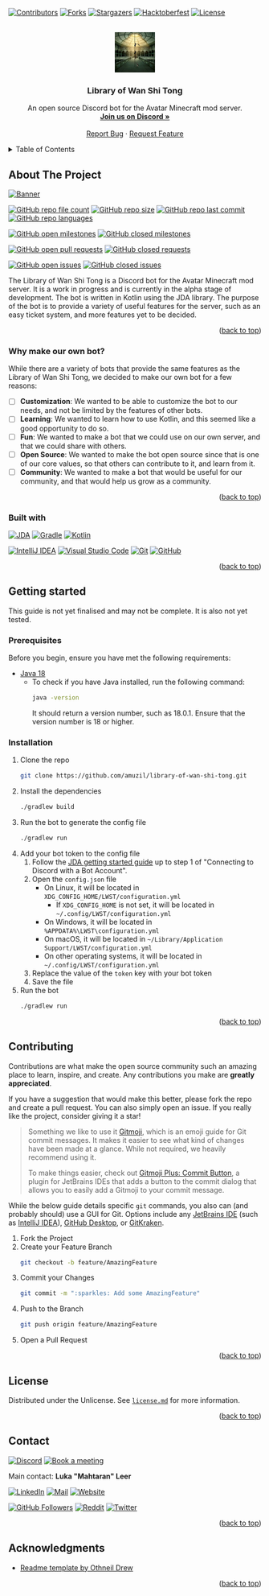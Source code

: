 <a name="readme-top"></a>


<!-- PROJECT SHIELDS -->
[![Contributors][contributors-shield]][contributors-url]
[![Forks][forks-shield]][forks-url]
[![Stargazers][stars-shield]][stars-url]
[![Hacktoberfest][hacktoberfest-shield]][hacktoberfest-url]
[![License][license-shield]][license-url]

<!-- PROJECT LOGO -->
<br />
<div align="center" style="text-align: center">
	<a href="https://github.com/amuzil/library-of-wan-shi-tong">
		<img src="https://raw.githubusercontent.com/amuzil/library-of-wan-shi-tong/main/src/main/resources/logo.png" alt="Logo" width="80" height="80">
	</a>
	<h3>Library of Wan Shi Tong</h3>
	<p>
        An open source Discord bot for the Avatar Minecraft mod server.
        <br />
        <a href="https://discord.gg/jPVMETb"><strong>Join us on Discord »</strong></a>
        <br />
        <br />
        <a href="https://github.com/amuzil/library-of-wan-shi-tong/issues">Report Bug</a>
        ·
        <a href="https://github.com/amuzil/library-of-wan-shi-tong/issues">Request Feature</a>
	</p>
</div>


<!-- TABLE OF CONTENTS -->
<details>
	<summary>Table of Contents</summary>
	<ol>
		<li>
			<a href="#about-the-project">About The Project</a>
			<ul>
				<li><a href="#why-make-our-own-bot">Why make our own bot?</a></li>
				<li><a href="#built-with">Built with</a></li>
			</ul>
		</li>
		<li>
			<a href="#getting-started">Getting Started</a>
			<ul>
				<li><a href="#prerequisites">Prerequisites</a></li>
				<li><a href="#installation">Installation</a></li>
			</ul>
		</li>
		<li><a href="#contributing">Contributing</a></li>
		<li><a href="#license">License</a></li>
		<li><a href="#contact">Contact</a></li>
		<li><a href="#acknowledgments">Acknowledgments</a></li>
	</ol>
</details>


<!-- ABOUT THE PROJECT -->

## About The Project

[![Banner][banner]][discord-url]

[![GitHub repo file count][github-repo-file-count]][github-url]
[![GitHub repo size][github-repo-size]][github-url]
[![GitHub repo last commit][github-repo-last-commit]][github-url]
[![GitHub repo languages][github-repo-languages]][github-url]

[![GitHub open milestones][github-open-milestones]][github-open-milestones-url]
[![GitHub closed milestones][github-closed-milestones]][github-closed-milestones-url]

[![GitHub open pull requests][github-open-pull-requests]][github-open-pull-requests-url]
[![GitHub closed requests][github-closed-pull-requests]][github-closed-pull-requests-url]

[![GitHub open issues][github-open-issues]][github-open-issues-url]
[![GitHub closed issues][github-closed-issues]][github-closed-issues-url]

The Library of Wan Shi Tong is a Discord bot for the Avatar Minecraft mod server. It is a work in progress and is currently in the alpha stage of development.
The bot is written in Kotlin using the JDA library.
The purpose of the bot is to provide a variety of useful features for the server, such as an easy ticket system, and more features yet to be decided.

<p align="right" style="text-align: right">(<a href="#readme-top">back to top</a>)</p>

### Why make our own bot?

While there are a variety of bots that provide the same features as the Library of Wan Shi Tong, we decided to make our own bot for a few reasons:

- [ ] **Customization**: We wanted to be able to customize the bot to our needs, and not be limited by the features of other bots.
- [ ] **Learning**: We wanted to learn how to use Kotlin, and this seemed like a good opportunity to do so.
- [ ] **Fun**: We wanted to make a bot that we could use on our own server, and that we could share with others.
- [ ] **Open Source**: We wanted to make the bot open source since that is one of our core values, so that others can contribute to it, and learn from it.
- [ ] **Community**: We wanted to make a bot that would be useful for our community, and that would help us grow as a community.

<p align="right" style="text-align: right">(<a href="#readme-top">back to top</a>)</p>

### Built with

[![JDA][jda-shield]][jda-url]
[![Gradle][gradle-shield]][gradle-url]
[![Kotlin][kotlin-shield]][kotlin-url]

[![IntelliJ IDEA][intellij-idea-shield]][intellij-idea-url]
[![Visual Studio Code][vscode-shield]][vscode-url]
[![Git][git-shield]][git-url]
[![GitHub][github-shield]][github-url]

<p align="right" style="text-align: right">(<a href="#readme-top">back to top</a>)</p>


<!-- GETTING STARTED -->

## Getting started

This guide is not yet finalised and may not be complete. It is also not yet tested.

### Prerequisites

Before you begin, ensure you have met the following requirements:

* [Java 18](https://www.oracle.com/java/technologies/javase-jdk18-downloads.html)
    * To check if you have Java installed, run the following command:
      ```sh
      java -version
      ```
      It should return a version number, such as 18.0.1. Ensure that the version number is 18 or higher.

### Installation

1. Clone the repo
   ```sh
   git clone https://github.com/amuzil/library-of-wan-shi-tong.git
   ```
2. Install the dependencies
   ```sh
   ./gradlew build
   ```
2. Run the bot to generate the config file
   ```sh
   ./gradlew run
   ```
3. Add your bot token to the config file
    1. Follow the [JDA getting started guide](https://jda.wiki/using-jda/getting-started/) up to step 1 of "Connecting to Discord with a Bot Account".
    2. Open the `config.json` file
        * On Linux, it will be located in `XDG_CONFIG_HOME/LWST/configuration.yml`
            * If `XDG_CONFIG_HOME` is not set, it will be located in `~/.config/LWST/configuration.yml`
        * On Windows, it will be located in `%APPDATA%\LWST\configuration.yml`        
        * On macOS, it will be located in `~/Library/Application Support/LWST/configuration.yml`
        * On other operating systems, it will be located in `~/.config/LWST/configuration.yml`
    3. Replace the value of the `token` key with your bot token
    4. Save the file
4. Run the bot
   ```sh
   ./gradlew run
   ```

<p align="right" style="text-align: right">(<a href="#readme-top">back to top</a>)</p>

<!-- CONTRIBUTING -->

## Contributing

Contributions are what make the open source community such an amazing place to learn, inspire, and create.
Any contributions you make are **greatly appreciated**.

If you have a suggestion that would make this better, please fork the repo and create a pull request.
You can also simply open an issue.
If you really like the project, consider giving it a star!

> Something we like to use it [Gitmoji](https://gitmoji.dev/), which is an emoji guide for Git commit messages.
> It makes it easier to see what kind of changes have been made at a glance.
> While not required, we heavily recommend using it.
> 
> To make things easier, check out [Gitmoji Plus: Commit Button](https://plugins.jetbrains.com/plugin/12383-gitmoji-plus-commit-button),
> a plugin for JetBrains IDEs that adds a button to the commit dialog that allows you to easily add a Gitmoji to your commit message.

While the below guide details specific `git` commands, you also can (and probably should) use a GUI for Git.
Options include any [JetBrains IDE](https://www.jetbrains.com/products.html) (such as [IntelliJ IDEA](https://www.jetbrains.com/idea/)), [GitHub Desktop](https://desktop.github.com/), or [GitKraken](https://www.gitkraken.com/).

1. Fork the Project
2. Create your Feature Branch
   ```sh
   git checkout -b feature/AmazingFeature
   ```
3. Commit your Changes
   ```sh
   git commit -m ":sparkles: Add some AmazingFeature"
   ```
4. Push to the Branch
   ```sh
   git push origin feature/AmazingFeature
   ```
5. Open a Pull Request

<p align="right" style="text-align: right">(<a href="#readme-top">back to top</a>)</p>


<!-- LICENSE -->

## License

Distributed under the Unlicense. See [`license.md`](license.md) for more information.

<p align="right" style="text-align: right">(<a href="#readme-top">back to top</a>)</p>


<!-- CONTACT -->

## Contact

[![Discord][discord-shield]][discord-url]
[![Book a meeting][cal-shield]][cal-url]

Main contact: **Luka "Mahtaran" Leer**

[![LinkedIn][luka-linkedin-shield]][luka-linkedin-url]
[![Mail][luka-mail-shield]][luka-mail-url]
[![Website][luka-website-shield]][luka-website-url]

[![GitHub Followers][luka-github-followers-shield]][luka-github-followers-url]
[![Reddit][luka-reddit-shield]][luka-reddit-url]
[![Twitter][luka-twitter-shield]][luka-twitter-url]

<p align="right" style="text-align: right">(<a href="#readme-top">back to top</a>)</p>


<!-- ACKNOWLEDGMENTS -->

## Acknowledgments

* [Readme template by Othneil Drew](https://github.com/othneildrew/Best-README-Template)

<p align="right" style="text-align: right">(<a href="#readme-top">back to top</a>)</p>


<!-- MARKDOWN LINKS & IMAGES -->

[contributors-shield]: https://img.shields.io/github/contributors/amuzil/library-of-wan-shi-tong.svg?style=for-the-badge
[contributors-url]: https://github.com/amuzil/library-of-wan-shi-tong/graphs/contributors
[forks-shield]: https://img.shields.io/github/forks/amuzil/library-of-wan-shi-tong.svg?style=for-the-badge
[forks-url]: https://github.com/amuzil/library-of-wan-shi-tong/network/members
[stars-shield]: https://img.shields.io/github/stars/amuzil/library-of-wan-shi-tong.svg?style=for-the-badge
[stars-url]: https://github.com/amuzil/library-of-wan-shi-tong/stargazers
[hacktoberfest-shield]: https://img.shields.io/github/hacktoberfest/2022/amuzil/library-of-wan-shi-tong?style=for-the-badge
[hacktoberfest-url]: https://hacktoberfest.digitalocean.com/
[license-shield]: https://img.shields.io/github/license/amuzil/library-of-wan-shi-tong.svg?style=for-the-badge
[license-url]: https://github.com/amuzil/library-of-wan-shi-tong/blob/main/license.md

[banner]: https://raw.githubusercontent.com/amuzil/library-of-wan-shi-tong/main/src/main/resources/banner.png

[github-repo-file-count]: https://img.shields.io/github/directory-file-count/amuzil/library-of-wan-shi-tong?style=for-the-badge
[github-repo-size]: https://img.shields.io/github/repo-size/amuzil/library-of-wan-shi-tong?style=for-the-badge
[github-repo-last-commit]: https://img.shields.io/github/last-commit/amuzil/library-of-wan-shi-tong?style=for-the-badge
[github-repo-languages]: https://img.shields.io/github/languages/count/amuzil/library-of-wan-shi-tong?style=for-the-badge
[github-open-issues]: https://img.shields.io/github/issues/amuzil/library-of-wan-shi-tong?style=for-the-badge
[github-open-issues-url]: https://github.com/amuzil/library-of-wan-shi-tong/issues
[github-closed-issues]: https://img.shields.io/github/issues-closed/amuzil/library-of-wan-shi-tong?style=for-the-badge
[github-closed-issues-url]: https://github.com/amuzil/library-of-wan-shi-tong/issues?q=is%3Aissue+is%3Aclosed
[github-open-pull-requests]: https://img.shields.io/github/issues-pr/amuzil/library-of-wan-shi-tong?style=for-the-badge
[github-open-pull-requests-url]: https://github.com/amuzil/library-of-wan-shi-tong/pulls
[github-closed-pull-requests]: https://img.shields.io/github/issues-pr-closed/amuzil/library-of-wan-shi-tong?style=for-the-badge
[github-closed-pull-requests-url]: https://github.com/amuzil/library-of-wan-shi-tong/pulls?q=is%3Apr+is%3Aclosed
[github-open-milestones]: https://img.shields.io/github/milestones/open/amuzil/library-of-wan-shi-tong?style=for-the-badge
[github-open-milestones-url]: https://github.com/amuzil/library-of-wan-shi-tong/milestones
[github-closed-milestones]: https://img.shields.io/github/milestones/closed/amuzil/library-of-wan-shi-tong?style=for-the-badge
[github-closed-milestones-url]: https://github.com/amuzil/library-of-wan-shi-tong/milestones?q=is%3Aclosed

[jda-shield]: https://img.shields.io/badge/JDA-DE4B4B?style=for-the-badge&logo=discord&logoColor=white
[jda-url]: https://jda.wiki/
[gradle-shield]: https://img.shields.io/badge/Gradle-02303A?style=for-the-badge&logo=gradle&logoColor=white
[gradle-url]: https://gradle.org/
[kotlin-shield]: https://img.shields.io/badge/Kotlin-0095D5?style=for-the-badge&logo=kotlin&logoColor=white
[kotlin-url]: https://kotlinlang.org/
[intellij-idea-shield]: https://img.shields.io/badge/IntelliJ_IDEA-000000?style=for-the-badge&logo=intellij-idea&logoColor=white
[intellij-idea-url]: https://www.jetbrains.com/idea/
[vscode-shield]: https://img.shields.io/badge/Visual_Studio_Code-007ACC?style=for-the-badge&logo=visual-studio-code&logoColor=white
[vscode-url]: https://code.visualstudio.com/
[git-shield]: https://img.shields.io/badge/Git-F05032?style=for-the-badge&logo=git&logoColor=white
[git-url]: https://git-scm.com/
[github-shield]: https://img.shields.io/badge/GitHub-181717?style=for-the-badge&logo=github&logoColor=white
[github-url]: https://github.com/

[discord-shield]: https://img.shields.io/discord/328518857310339076?style=for-the-badge&logo=discord&logoColor=white&label=Connect+on+Discord
[discord-url]: https://discord.gg/jPVMETb
[cal-shield]: https://img.shields.io/badge/Cal.com-1DA1F2?style=for-the-badge&logo=google-calendar&logoColor=white&label=Book+a+meeting
[cal-url]: https://app.cal.com/team/amuzil

[luka-linkedin-shield]: https://img.shields.io/badge/LinkedIn-0077B5?style=for-the-badge&logo=linkedin&logoColor=white
[luka-linkedin-url]: https://linkedin.com/in/luka-leer
[luka-mail-shield]: https://img.shields.io/badge/Mail-D14836?style=for-the-badge&logo=gmail&logoColor=white
[luka-mail-url]: mailto:mahtaran@amuzil.com
[luka-website-shield]: https://img.shields.io/badge/Website-FF7139?style=for-the-badge&logo=firefox&logoColor=white
[luka-website-url]: https://mahtaran.amuzil.com/
[luka-github-followers-shield]: https://img.shields.io/github/followers/Mahtaran?style=for-the-badge&logo=github&logoColor=white&label=Follow+on+GitHub
[luka-github-followers-url]: https://github.com/Mahtaran
[luka-reddit-shield]: https://img.shields.io/reddit/user-karma/link/Mahtaran?style=for-the-badge&logo=reddit&logoColor=white&label=Follow+on+Reddit
[luka-reddit-url]: https://reddit.com/user/Mahtaran
[luka-twitter-shield]: https://img.shields.io/twitter/follow/mahtaransocial?style=for-the-badge&logo=twitter&logoColor=white&label=Follow+on+Twitter
[luka-twitter-url]: https://twitter.com/mahtaransocial
